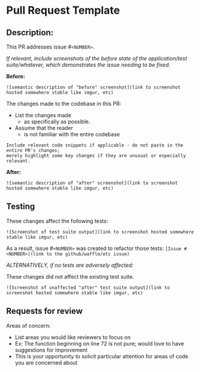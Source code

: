 # Pull Request Template

## Description:

This PR addresses issue #`<NUMBER>`.

_If relevant, include screenshots of the *before* state of the application/test suite/whatever, which demonstrates the issue needing to be fixed._

**Before:**

`![semantic description of "before" screenshot](link to screenshot hosted somewhere stable like imgur, etc)`

The changes made to the codebase in this PR:

* List the changes made
  * as specifically as possible.
* Assume that the reader
  * is not familiar with the entire codebase

```
Include relevant code snippets if applicable - do not paste in the entire PR's changes;
merely highlight some key changes if they are unusual or especially relevant.
```
**After:**

`![semantic description of "after" screenshot](link to screenshot hosted somewhere stable like imgur, etc)`

## Testing 

These changes affect the following tests:

`![Screenshot of test suite output](link to screenshot hosted somewhere stable like imgur, etc)`

As a result, issue #`<NUMBER>` was created to refactor those tests: `[Issue #<NUMBER>](link to the github/waffle/etc issue)`

_ALTERNATIVELY, if no tests are adversely affected:_

These changes did not affect the existing test suite.

`![Screenshot of unaffected "after" test suite output](link to screenshot hosted somewhere stable like imgur, etc)`

## Requests for review

Areas of concern:

* List areas you would like reviewers to focus on
* Ex: The function beginning on line 72 is not pure; would love to have suggestions for improvement
* This is your opportunity to solicit particular attention for areas of code you are concerned about
